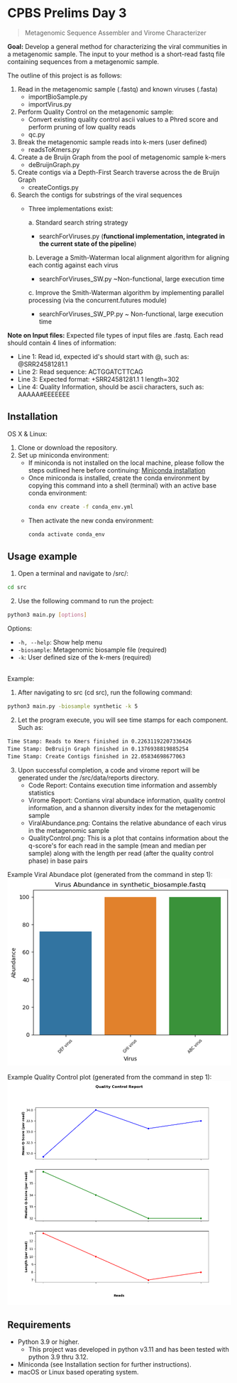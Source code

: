 # CPBS Prelims Day 3
> Metagenomic Sequence Assembler and Virome Characterizer 

**Goal:** Develop a general method for characterizing the viral communities in a metagenomic sample. The input to your method is a short-read fastq file containing sequences from a metagenomic sample. 

The outline of this project is as follows:
1. Read in the metagenomic sample (.fastq) and known viruses (.fasta) 
    - importBioSample.py
    - importVirus.py
2. Perform Quality Control on the metagenomic sample:
    - Convert existing quality control ascii values to a Phred score and perform pruning of low quality reads
    - qc.py
3. Break the metagenomic sample reads into k-mers (user defined)
    - readsToKmers.py
4. Create a de Bruijn Graph from the pool of metagenomic sample k-mers
    - deBruijnGraph.py
5. Create contigs via a Depth-First Search traverse across the de Bruijn Graph
    - createContigs.py
6. Search the contigs for substrings of the viral sequences
    - Three implementations exist: 

        a. Standard search string strategy
        - searchForViruses.py (__functional implementation, integrated in the current state of the pipeline__)

        b. Leverage a Smith-Waterman local alignment algorithm for aligning each contig against each virus 
        - searchForViruses_SW.py ~Non-functional, large execution time

        c. Improve the Smith-Waterman algorithm by implementing parallel processing (via the concurrent.futures module) 
        - searchForViruses_SW_PP.py ~ Non-functional, large execution time

**Note on Input files:** Expected file types of input files are .fastq. Each read should contain 4 lines of information:

- Line 1: Read id, expected id's should start with @, such as: @SRR24581281.1 
- Line 2: Read sequence: ACTGGATCTTCAG
- Line 3: Expected format: +SRR24581281.1 1 length=302
- Line 4: Quality Information, should be ascii characters, such as: AAAAA#EEEEEEE

## Installation

OS X & Linux:
1. Clone or download the repository.
2. Set up miniconda environment:
    - If miniconda is not installed on the local machine, please follow the steps outlined here before continuing: [Miniconda installation](https://docs.anaconda.com/free/miniconda/)
    - Once miniconda is installed, create the conda environment by copying this command into a shell (terminal) with an active base conda environment:
        ```sh
        conda env create -f conda_env.yml
        ```
    - Then activate the new conda environment:
        ```sh
        conda activate conda_env
        ```

## Usage example
1. Open a terminal and navigate to /src/:
```sh
cd src
```
2. Use the following command to run the project: 
```sh
python3 main.py [options]
```
Options:
- `-h, --help`: Show help menu
- `-biosample`: Metagenomic biosample file (required)
- `-k`: User defined size of the k-mers (required)

<br>
Example:

1. After navigating to src (cd src), run the following command:
```sh
python3 main.py -biosample synthetic -k 5
```
2. Let the program execute, you will see time stamps for each component. Such as:
```sh
Time Stamp: Reads to Kmers finished in 0.22631192207336426
Time Stamp: DeBruijn Graph finished in 0.1376938819885254
Time Stamp: Create Contigs finished in 22.05834698677063
```
3. Upon successful completion, a code and virome report will be generated under the /src/data/reports directory.
    - Code Report: Contains execution time information and assembly statistics
    - Virome Report: Contians viral abundace information, quality control information, and a shannon diversity index for the metagenomic sample
    - ViralAbundance.png: Contains the relative abundance of each virus in the metagenomic sample
    - QualityControl.png: This is a plot that contains information about the q-score's for each read in the sample (mean and median per sample) along with the length per read (after the quality control phase) in base pairs

Example Viral Abundace plot (generated from the command in step 1):
![alt text](src/data/reports/VirusAbundance.png)

Example Quality Control plot (generated from the command in step 1):
![alt text](src/data/reports/QualityControl.png)

## Requirements
- Python 3.9 or higher. 
    - This project was developed in python v3.11 and has been tested with python 3.9 thru 3.12.
- Miniconda (see Installation section for further instructions).
- macOS or Linux based operating system.
